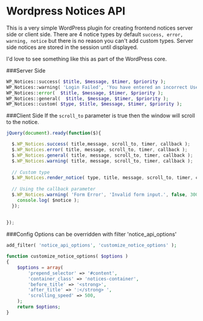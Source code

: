 Wordpress Notices API
==============================

This is a very simple WordPress plugin for creating frontend notices server side or client side. There are 4 notice types by default <code>success, error, warning, notice</code> but there is no reason you can't add custom types. Server side notices are stored in the session until displayed.

I'd love to see something like this as part of the WordPress core.


###Server Side
````php
WP_Notices::success( $title, $message, $timer, $priority ); 
WP_Notices::warning( 'Login Failed', 'You have entered an incorrect Username or password, please try again.'); 
WP_Notices::error(  $title, $message, $timer, $priority ); 
WP_Notices::general(  $title, $message, $timer, $priority ); 
WP_Notices::custom( $type, $title, $message, $timer, $priority ); 
````

###Client Side
If the <code>scroll_to</code> parameter is true then the window will scroll to the notice.
````javascript
jQuery(document).ready(function($){

  $.WP_Notices.success( title,message, scroll_to, timer, callback );
  $.WP_Notices.error( title, message, scroll_to, timer, callback );
  $.WP_Notices.general( title, message, scroll_to, timer, callback );
  $.WP_Notices.warning( title, message, scroll_to, timer, callback );
  
  // Custom type
  $.WP_Notices.render_notice( type, title, message, scroll_to, timer, callback );
  
  // Using the callback parameter
  $.WP_Notices.warning( 'Form Error', 'Invalid form input.', false, 3000, function( $notice ) {
  	console.log( $notice );
  });
  
  
});
````


###Config
Options can be overridden with filter 'notice_api_options'
````php
add_filter( 'notice_api_options', 'customize_notice_options' );

function customize_notice_options( $options )
{
	$options = array(
		'prepend_selector' => '#content',
		'container_class' => 'notices-container',
		'before_title' => '<strong>',
		'after_title' => ':</strong> ',
		'scrolling_speed' => 500,
	);
	return $options;
}
````

